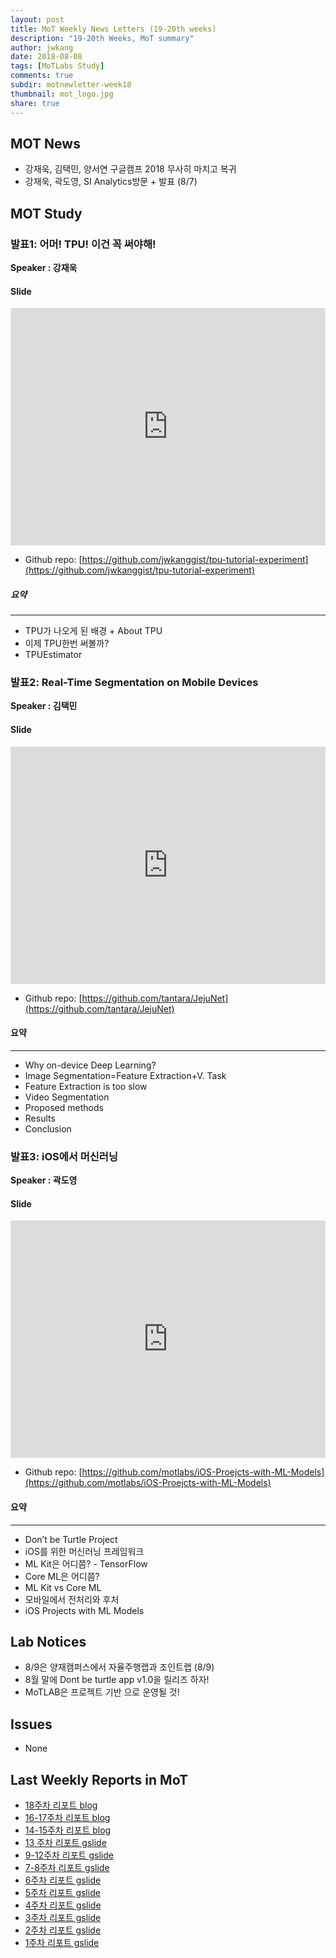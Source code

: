 ```yaml
---
layout: post
title: MoT Weekly News Letters (19-20th weeks)
description: "19-20th Weeks, MoT summary"
author: jwkang
date: 2018-08-08
tags: [MoTLabs Study]
comments: true
subdir: motnewletter-week18
thumbnail: mot_logo.jpg
share: true
---
```



## MOT News
- 강재욱, 김택민, 양서연 구글캠프 2018 무사히 마치고 복귀
- 강재욱, 곽도영, SI Analytics방문 + 발표 (8/7)


## MOT Study
### 발표1: 어머! TPU! 이건 꼭 써야해!
**Speaker : 강재욱**

#### Slide
<style>
.responsive-wrap iframe{ max-width: 100%;}
</style>
<div class="responsive-wrap">
<!-- this is the embed code provided by Google -->
<iframe src="https://docs.google.com/presentation/d/e/2PACX-1vQRgapj6G-m-jHrdzZGiyflS8Jj4bz6xT5UOKFEEZb0IwOOqpQ3sy7ml_PUhxdCSiJyKGfrlZ3VYXsZ/embed?start=true&loop=true&delayms=3000" frameborder="0" width="720" height="380" allowfullscreen="true" mozallowfullscreen="true" webkitallowfullscreen="true"></iframe>
</div>

- Github repo: [https://github.com/jwkanggist/tpu-tutorial-experiment](https://github.com/jwkanggist/tpu-tutorial-experiment)


##### 요약
---------------------------------------
- TPU가 나오게 된 배경 + About TPU
- 이제 TPU한번 써볼까? 
- TPUEstimator


### 발표2: Real-Time Segmentation on Mobile Devices
**Speaker : 김택민**

#### Slide
<style>
.responsive-wrap iframe{ max-width: 100%;}
</style>
<div class="responsive-wrap">
<!-- this is the embed code provided by Google -->
<iframe src="https://docs.google.com/presentation/d/e/2PACX-1vStl9sSMr5TNlhXOxU6GyRiR91pJgY2_k3kO2Xx8e9jv4g1_ftB3nwE9KsiLteEz9TPwbDxi3_CJ-ZR/embed?start=true&loop=false&delayms=3000" frameborder="0" width="720" height="380" allowfullscreen="true" mozallowfullscreen="true" webkitallowfullscreen="true"></iframe>
</div>

- Github repo: [https://github.com/tantara/JejuNet](https://github.com/tantara/JejuNet)

#### 요약
---------------------------------------
- Why on-device Deep Learning?
- Image Segmentation=Feature Extraction+V. Task
- Feature Extraction is too slow
- Video Segmentation
- Proposed methods
- Results
- Conclusion



### 발표3: iOS에서 머신러닝
**Speaker : 곽도영**

#### Slide
<style>
.responsive-wrap iframe{ max-width: 100%;}
</style>
<div class="responsive-wrap">
<!-- this is the embed code provided by Google -->
<iframe src="https://docs.google.com/presentation/d/e/2PACX-1vQucyFEFetuxUX_cOjLsYIarosNdl4fdBPNRCul12ttYDA1FV6E5lR4z1WuOhgmP85kwFZSRf547tFx/embed?start=true&loop=true&delayms=3000" frameborder="0" width="720" height="380" allowfullscreen="true" mozallowfullscreen="true" webkitallowfullscreen="true"></iframe>
</div>

- Github repo: [https://github.com/motlabs/iOS-Proejcts-with-ML-Models](https://github.com/motlabs/iOS-Proejcts-with-ML-Models)

#### 요약
---------------------------------------
- Don’t be Turtle Project
- iOS를 위한 머신러닝 프레임워크
- ML Kit은 어디쯤? - TensorFlow
- Core ML은 어디쯤?
- ML Kit vs Core ML
- 모바일에서 전처리와 후처
- iOS Projects with ML Models



## Lab Notices
- 8/9은 양재캠퍼스에서 자율주행랩과 조인트랩 (8/9)
- 8월 말에 Dont be turtle app v1.0을 릴리즈 하자!
- MoTLAB은 프로젝트 기반 으로 운영될 것!


## Issues
- None


## Last Weekly Reports in MoT
- [18주차 리포트 blog](https://motlabs.github.io/2018-06-30/motnewletter-week18/)
- [16-17주차 리포트 blog](https://motlabs.github.io/2018-06-22/motnewletter-week17/)
- [14-15주차 리포트 blog](https://motlabs.github.io/2018-06-09/motnewletter-week15/)
- [13 주차 리포트 gslide]( https://goo.gl/SPKZUp )
- [9-12주차 리포트 gslide](https://goo.gl/SY6gHF)
- [7-8주차 리포트 gslide]( https://goo.gl/CYwZM2 )
- [6주차 리포트 gslide](https://goo.gl/GYPzzp)
- [5주차 리포트 gslide]( https://goo.gl/tBny5m )
- [4주차 리포트 gslide]( https://goo.gl/4JnQoc )
- [3주차 리포트 gslide]( https://goo.gl/JGSztP )
- [2주차 리포트 gslide]( https://goo.gl/T7o9tf )
- [1주차 리포트 gslide]( https://goo.gl/nNqMYg )
